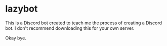# lazybot
This is a Discord bot created to teach me the process of creating a Discord bot.
I don't recommend downloading this for your own server.

Okay bye.
